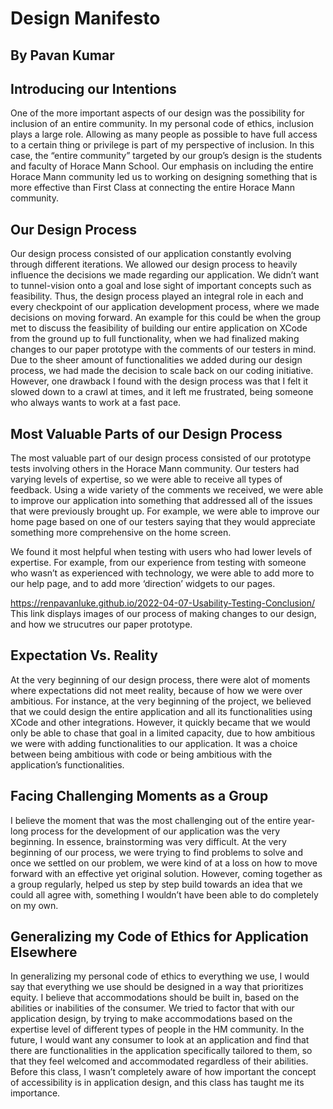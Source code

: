 # Design Manifesto
## By Pavan Kumar


## Introducing our Intentions
One of the more important aspects of our design was the possibility for inclusion of an entire community. In my personal code of ethics, inclusion plays a large role. Allowing as many people as possible to have full access to a certain thing or privilege is part of my perspective of inclusion. In this case, the “entire community” targeted by our group’s design is the students and faculty of Horace Mann School. Our emphasis on including the entire Horace Mann community led us to working on designing something that is more effective than First Class at connecting the entire Horace Mann community. 

## Our Design Process
Our design process consisted of our application constantly evolving through different iterations. We allowed our design process to heavily influence the decisions we made regarding our application. We didn’t want to tunnel-vision onto a goal and lose sight of important concepts such as feasibility. Thus, the design process played an integral role in each and every checkpoint of our application development process, where we made decisions on moving forward. An example for this could be when the group met to discuss the feasibility of building our entire application on XCode from the ground up to full functionality, when we had finalized making changes to our paper prototype with the comments of our testers in mind. Due to the sheer amount of functionalities we added during our design process, we had made the decision to scale back on our coding initiative. However, one drawback I found with the design process was that I felt it slowed down to a crawl at times, and it left me frustrated, being someone who always wants to work at a fast pace.

## Most Valuable Parts of our Design Process
The most valuable part of our design process consisted of our prototype tests involving others in the Horace Mann community. Our testers had varying levels of expertise, so we were able to receive all types of feedback. Using a wide variety of the comments we received, we were able to improve our application into something that addressed all of the issues that were previously brought up. For example, we were able to improve our home page based on one of our testers saying that they would appreciate something more comprehensive on the home screen. 

We found it most helpful when testing with users who had lower levels of expertise. For example, from our experience from testing with someone who wasn’t as experienced with technology, we were able to add more to our help page, and to add more ‘direction’ widgets to our pages. 

https://renpavanluke.github.io/2022-04-07-Usability-Testing-Conclusion/ This link displays images of our process of making changes to our design, and how we strucutres our paper prototype.

## Expectation Vs. Reality
At the very beginning of our design process, there were alot of moments where expectations did not meet reality, because of how we were over ambitious. For instance, at the very beginning of the project, we believed that we could design the entire application and all its functionalities using XCode and other integrations. However, it quickly became that we would only be able to chase that goal in a limited capacity, due to how ambitious we were with adding functionalities to our application. It was a choice between being ambitious with code or being ambitious with the application’s functionalities.

## Facing Challenging Moments as a Group
I believe the moment that was the most challenging out of the entire year-long process for the development of our application was the very beginning. In essence, brainstorming was very difficult. At the very beginning of our process, we were trying to find problems to solve and once we settled on our problem, we were kind of at a loss on how to move forward with an effective yet original solution. However, coming together as a group regularly, helped us step by step build towards an idea that we could all agree with, something I wouldn’t have been able to do completely on my own. 

## Generalizing my Code of Ethics for Application Elsewhere
In generalizing my personal code of ethics to everything we use, I would say that everything we use should be designed in a way that prioritizes equity. I believe that accommodations should be built in, based on the abilities or inabilities of the consumer. We tried to factor that with our application design, by trying to make accommodations based on the expertise level of different types of people in the HM community. In the future, I would want any consumer to look at an application and find that there are functionalities in the application specifically tailored to them, so that they feel welcomed and accommodated regardless of their abilities. Before this class, I wasn’t completely aware of how important the concept of accessibility is in application design, and this class has taught me its importance. 
